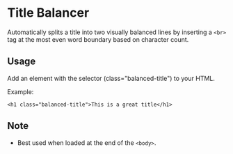 # Title Balancer
Automatically splits a title into two visually balanced lines by inserting a `<br>` tag at the most even word boundary based on character count.

## Usage
Add an element with the selector (class="balanced-title") to your HTML.

Example:
```
<h1 class="balanced-title">This is a great title</h1>
```

## Note
* Best used when loaded at the end of the `<body>`.
